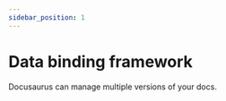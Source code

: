 ```yaml
---
sidebar_position: 1
---
```


# Data binding framework

Docusaurus can manage multiple versions of your docs.
